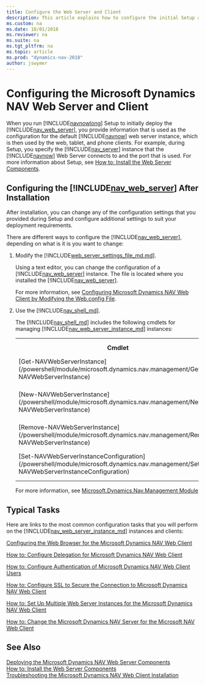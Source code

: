 ```yaml
---
title: Configure the Web Server and Client
description: This article explains how to configure the initial Setup and the Installed Microsoft Dynamics NAV Web Server and Client.
ms.custom: na
ms.date: 10/01/2018
ms.reviewer: na
ms.suite: na
ms.tgt_pltfrm: na
ms.topic: article
ms.prod: "dynamics-nav-2018"
author: jswymer
---
```

# Configuring the Microsoft Dynamics NAV Web Server and Client
When you run [!INCLUDE[navnowlong](includes/navnowlong_md.md)] Setup to initially deploy the [!INCLUDE[nav_web_server](includes/nav_web_server_md.md)], you provide information that is used as the configuration for the default [!INCLUDE[navnow](includes/navnow_md.md)] web server instance, which is then used by the web, tablet, and phone clients.
For example, during Setup, you specify the [!INCLUDE[nav_server](includes/nav_server_md.md)] instance that the [!INCLUDE[navnow](includes/navnow_md.md)] Web Server connects to and the port that is used. For more information about Setup, see [How to: Install the Web Server Components](How-to--Install-the-Web-Server-Components.md).  
  
## Configuring the [!INCLUDE[nav_web_server](includes/nav_web_server_md.md)] After Installation 
After installation, you can change any of the configuration settings that you provided during Setup and configure additional settings to suit your deployment requirements.

There are different ways to configure the [!INCLUDE[nav_web_server](includes/nav_web_server_md.md)], depending on what is it is you want to change:

1. Modify the [!INCLUDE[web_server_settings_file_md.md](includes/web_server_settings_file_md.md)].

     Using a text editor, you can change the configuration of a [!INCLUDE[nav_web_server](includes/nav_web_server_md.md)] instance. The file is located where you installed the [!INCLUDE[nav_web_server](includes/nav_web_server_md.md)].

     For more information, see  [Configuring Microsoft Dynamics NAV Web Client by Modifying the Web.config File](Configuring-Microsoft-Dynamics-NAV-Web-Client-by-Modifying-the-Web.config-File.md).

2. Use the [!INCLUDE[nav_shell_md](includes/nav_shell_md.md)].

    The [!INCLUDE[nav_shell_md](includes/nav_shell_md.md)] includes the following cmdlets for managing [!INCLUDE[nav_web_server_instance_md](includes/nav_web_server_instance_md.md)] instances:

    <table>
     <tr>
     <th>Cmdlet</th>
     <th>[!INCLUDE[bp_tabledescription](includes/bp_tabledescription_md.md)]</th>
     </tr>
     <tr>
     <td>[Get-NAVWebServerInstance](/powershell/module/microsoft.dynamics.nav.management/Get-NAVWebServerInstance)</td>
     <td>Gets the information about the instances that are registered on a computer.</td>
     </tr>
     <td>[New-NAVWebServerInstance](/powershell/module/microsoft.dynamics.nav.management/New-NAVWebServerInstance)</td>
     <td>Creates a new web server instance and binds this instance to a [!INCLUDE[nav_server_instance_md](includes/nav_server_instance_md.md)] instance.</td>
     </tr>
     <tr>
    </tr>
     <td>[Remove-NAVWebServerInstance](/powershell/module/microsoft.dynamics.nav.management/Remove-NAVWebServerInstance)</td>
     <td>Removes an existing instance.</td>
     </tr>
    </tr>
     <td>[Set-NAVWebServerInstanceConfiguration](/powershell/module/microsoft.dynamics.nav.management/Set-NAVWebServerInstanceConfiguration)</td>
     <td>Specifies configuration values for a named web server instance. You can use this cmdlet to configure all the settings in the  </td>
     </tr>
     </table>  

     For more information, see [Microsoft.Dynamics.Nav.Management Module](/powershell/module/microsoft.dynamics.nav.management)

## Typical Tasks

Here are links to the most common configuration tasks that you will perform on the [!INCLUDE[nav_web_server_instance_md](includes/nav_web_server_instance_md.md)] instances and clients:

 [Configuring the Web Browser for the Microsoft Dynamics NAV Web Client](Configuring-the-Web-Browser-for-the-Microsoft-Dynamics-NAV-Web-Client.md)  
  
 [How to: Configure Delegation for Microsoft Dynamics NAV Web Client](How-to--Configure-Delegation-for-Microsoft-Dynamics-NAV-Web-Client.md)  
  
 [How to: Configure Authentication of Microsoft Dynamics NAV Web Client Users](How-to--Configure-Authentication-of-Microsoft-Dynamics-NAV-Web-Client-Users.md)  
  
 [How to: Configure SSL to Secure the Connection to Microsoft Dynamics NAV Web Client](How-to--Configure-SSL-to-Secure-the-Connection-to-Microsoft-Dynamics-NAV-Web-Client.md)  
  
 [How to: Set Up Multiple Web Server Instances for the Microsoft Dynamics NAV Web Client](How-to--Set-Up-Multiple-Web-Server-Instances-for-the-Microsoft-Dynamics-NAV-Web-Client.md)  

 [How to: Change the Microsoft Dynamics NAV Server for the Microsoft NAV Web Client](How-to--Change-the-Microsoft-Dynamics-NAV-Server-for-the-Microsoft-NAV-Web-Client.md)
  
## See Also  
 [Deploying the Microsoft Dynamics NAV Web Server Components](Deploying-the-Microsoft-Dynamics-NAV-Web-Server-Components.md)   
 [How to: Install the Web Server Components](How-to--Install-the-Web-Server-Components.md)   
 [Troubleshooting the Microsoft Dynamics NAV Web Client Installation](Troubleshooting-the-Microsoft-Dynamics-NAV-Web-Client-Installation.md)